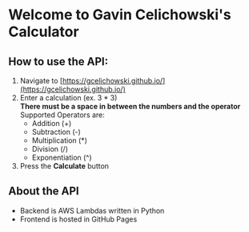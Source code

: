 # Welcome to Gavin Celichowski's Calculator
## How to use the API:
1. Navigate to [https://gcelichowski.github.io/](https://gcelichowski.github.io/)
2. Enter a calculation (ex. 3 * 3)  
	**There must be a space in between the numbers and the operator**  
	Supported Operators are:
	* Addition (+)
	* Subtraction (-)
	* Multiplication (*)
	* Division (/)
	* Exponentiation (^)
3. Press the **Calculate** button

## About the API
* Backend is AWS Lambdas written in Python
* Frontend is hosted in GitHub Pages
